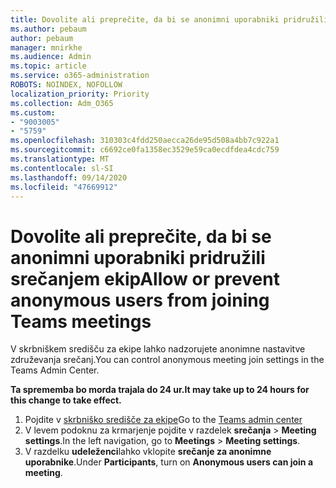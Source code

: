 ```yaml
---
title: Dovolite ali preprečite, da bi se anonimni uporabniki pridružili srečanjem ekip
ms.author: pebaum
author: pebaum
manager: mnirkhe
ms.audience: Admin
ms.topic: article
ms.service: o365-administration
ROBOTS: NOINDEX, NOFOLLOW
localization_priority: Priority
ms.collection: Adm_O365
ms.custom:
- "9003005"
- "5759"
ms.openlocfilehash: 310303c4fdd250aecca26de95d508a4bb7c922a1
ms.sourcegitcommit: c6692ce0fa1358ec3529e59ca0ecdfdea4cdc759
ms.translationtype: MT
ms.contentlocale: sl-SI
ms.lasthandoff: 09/14/2020
ms.locfileid: "47669912"
---
```

# <a name="allow-or-prevent-anonymous-users-from-joining-teams-meetings"></a><span data-ttu-id="af671-102">Dovolite ali preprečite, da bi se anonimni uporabniki pridružili srečanjem ekip</span><span class="sxs-lookup"><span data-stu-id="af671-102">Allow or prevent anonymous users from joining Teams meetings</span></span>

<span data-ttu-id="af671-103">V skrbniškem središču za ekipe lahko nadzorujete anonimne nastavitve združevanja srečanj.</span><span class="sxs-lookup"><span data-stu-id="af671-103">You can control anonymous meeting join settings in the Teams Admin Center.</span></span>

<span data-ttu-id="af671-104">**Ta sprememba bo morda trajala do 24 ur.**</span><span class="sxs-lookup"><span data-stu-id="af671-104">**It may take up to 24 hours for this change to take effect.**</span></span>

1.  <span data-ttu-id="af671-105">Pojdite v [skrbniško središče za ekipe](https://admin.teams.microsoft.com)</span><span class="sxs-lookup"><span data-stu-id="af671-105">Go to the [Teams admin center](https://admin.teams.microsoft.com)</span></span>
2.  <span data-ttu-id="af671-106">V levem podoknu za krmarjenje pojdite v razdelek **srečanja**   >   **Meeting settings**.</span><span class="sxs-lookup"><span data-stu-id="af671-106">In the left navigation, go to  **Meetings**  >  **Meeting settings**.</span></span>
3.  <span data-ttu-id="af671-107">V razdelku  **udeleženci**lahko vklopite  **srečanje za anonimne uporabnike**.</span><span class="sxs-lookup"><span data-stu-id="af671-107">Under  **Participants**, turn on  **Anonymous users can join a meeting**.</span></span>